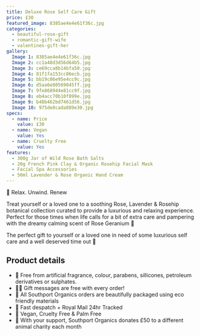 ```yaml
---
title: Deluxe Rose Self Care Gift
price: £30
featured_image: 8385ae4e4e61f36c.jpg
categories:
  - beautiful-rose-gift
  - romantic-gift-wife
  - valentines-gift-her
gallery:
  Image 1: 8385ae4e4e61f36c.jpg
  Image 2: cc1a48d3d56d64b5.jpg
  Image 3: ce69cca8b14bfa50.jpg
  Image 4: 81f1fa153cc06ecb.jpg
  Image 5: bb19c06e95e4cc9c.jpg
  Image 6: d5aa6e80569045ff.jpg
  Image 7: 9fe868944e81cc9f.jpg
  Image 8: eb4acc70b10f899e.jpg
  Image 9: b48b462bd7461d56.jpg
  Image 10: 975de8cada889e30.jpg
specs:
  - name: Price
    value: £30
  - name: Vegan
    value: Yes
  - name: Cruelty Free
    value: Yes
features:
  - 300g Jar of Wild Rose Bath Salts
  - 20g French Pink Clay & Organic Rosehip Facial Mask
  - Facial Spa Accessories
  - 50ml Lavender & Rose Organic Hand Cream
---
```


🌸 Relax. Unwind. Renew

Treat yourself or a loved one to a soothing Rose, Lavender & Rosehip botanical collection curated to provide a luxurious and relaxing experience. Perfect for those times when life calls for a bit of extra care and pampering with the dreamy calming scent of Rose Geranium 🌸

The perfect gift to yourself or a loved one in need of some luxurious self care and a well deserved time out 🌹

## Product details

- 🍊 Free from artificial fragrance, colour, parabens, sillicones, petroleum derivatives or sulphates.
- ✍🏼 Gift messages are free with every order!
- 🌿 All Southport Organics orders are beautifully packaged using eco friendly materials
- 📮 Fast despatch + Royal Mail 24hr Tracked
- 🐰 Vegan, Cruelty Free & Palm Free
- 🐾 With your support, Southport Organics donates £50 to a different animal charity each month
